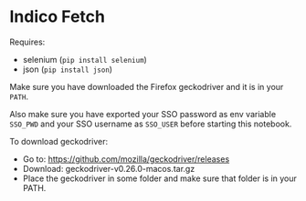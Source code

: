 # Indico Fetch

Requires:
- selenium (`pip install selenium`)
- json (`pip install json`)


Make sure you have downloaded the Firefox geckodriver and it is in your `PATH`.

Also make sure you have exported your SSO password as env variable `SSO_PWD` and your SSO username as `SSO_USER` before starting this notebook.

To download geckodriver:

- Go to: https://github.com/mozilla/geckodriver/releases
- Download: geckodriver-v0.26.0-macos.tar.gz
- Place the geckodriver in some folder and make sure that folder is in your PATH.